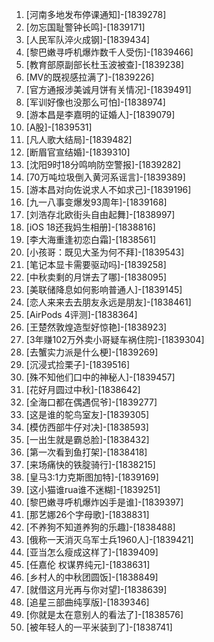 
1. [河南多地发布停课通知]-[1839278]
1. [勿忘国耻警钟长鸣]-[1839171]
1. [人民军队淬火成钢]-[1839434]
1. [黎巴嫩寻呼机爆炸数千人受伤]-[1839466]
1. [教育部原副部长杜玉波被查]-[1839238]
1. [MV的既视感拉满了]-[1839226]
1. [官方通报涉美诚月饼有关情况]-[1839491]
1. [军训好像也没那么可怕]-[1838974]
1. [游本昌是李嘉明的证婚人]-[1839079]
1. [A股]-[1839531]
1. [凡人歌大结局]-[1839482]
1. [断眉官宣结婚]-[1839310]
1. [沈阳9时18分鸣响防空警报]-[1839282]
1. [70万吨垃圾倒入黄河系谣言]-[1839389]
1. [游本昌对向佐说求人不如求己]-[1839196]
1. [九一八事变爆发93周年]-[1839168]
1. [刘浩存北欧街头自由起舞]-[1838997]
1. [iOS 18还我妈生相册]-[1838816]
1. [李大海重逢初恋白霜]-[1838561]
1. [小孩哥：既见大圣为何不拜]-[1839543]
1. [笔记本显卡需要驱动吗]-[1839258]
1. [中秋卖剩的月饼去了哪]-[1838095]
1. [美联储降息如何影响普通人]-[1839145]
1. [恋人来来去去朋友永远是朋友]-[1838461]
1. [AirPods 4评测]-[1838364]
1. [王楚然敦煌造型好惊艳]-[1838923]
1. [3年赚102万外卖小哥疑车祸住院]-[1839304]
1. [去蟹实力派是什么梗]-[1839269]
1. [沉浸式捡栗子]-[1839516]
1. [殊不知他们口中的神秘人]-[1839457]
1. [花好月圆过中秋]-[1838642]
1. [全海口都在偶遇侃爷]-[1839277]
1. [这是谁的鸵鸟室友]-[1839305]
1. [模仿西部牛仔对决]-[1838593]
1. [一出生就是霸总脸]-[1838432]
1. [第一次看到鱼打架]-[1838418]
1. [来场痛快的铁腚骑行]-[1838215]
1. [皇马3:1力克斯图加特]-[1839169]
1. [这小猫谁rua谁不迷糊]-[1839251]
1. [黎巴嫩寻呼机爆炸凶手是谁]-[1839397]
1. [那艺娜26个字母歌]-[1838831]
1. [不养狗不知道养狗的乐趣]-[1838488]
1. [俄称一天消灭乌军士兵1960人]-[1839421]
1. [亚当怎么瘦成这样了]-[1839409]
1. [任嘉伦 权谋界纯元]-[1838631]
1. [乡村人的中秋团圆饭]-[1838849]
1. [就借这月光再与你对望]-[1838639]
1. [追星三部曲纯享版]-[1839346]
1. [你就是太在意别人的看法了]-[1838576]
1. [被年轻人的一平米装到了]-[1838741]